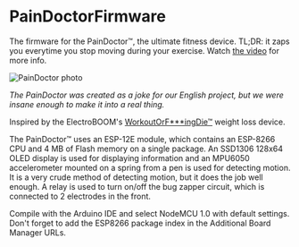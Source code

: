 # PainDoctorFirmware

The firmware for the PainDoctor™, the ultimate fitness device. TL;DR: it zaps you everytime you stop moving during your exercise. Watch [the video](http://paindoctor.wz.cz/paindoctor.mp4) for more info.

![PainDoctor photo](https://user-images.githubusercontent.com/41787099/111153211-f3aebf80-8591-11eb-9d22-26e972d19110.png)

_The PainDoctor was created as a joke for our English project, but we were insane enough to make it into a real thing._

Inspired by the ElectroBOOM's [WorkoutOrF\*\*\*ingDie™](https://youtu.be/A0314QOklz8) weight loss device.

The PainDoctor™ uses an ESP-12E module, which contains an ESP-8266 CPU and 4 MB of Flash memory on a single package. An SSD1306 128x64 OLED display is used for displaying information and an MPU6050 accelerometer mounted on a spring from a pen is used for detecting motion. It is a very crude method of detecting motion, but it does the job well enough. A relay is used to turn on/off the bug zapper circuit, which is connected to 2 electrodes in the front.

Compile with the Arduino IDE and select NodeMCU 1.0 with default settings. Don't forget to add the ESP8266 package index in the Additional Board Manager URLs.

